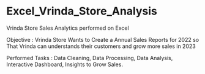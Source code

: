 # Excel_Vrinda_Store_Analysis
Vrinda Store Sales Analytics performed on Excel 


Objective : Vrinda Store Wants to Create a Annual Sales Reports for 2022 so That Vrinda can understands their customers and grow more sales in 2023


Performed Tasks :
Data Cleaning,
Data Processing,
Data Analysis,
Interactive Dashboard, 
Insights to Grow Sales.
